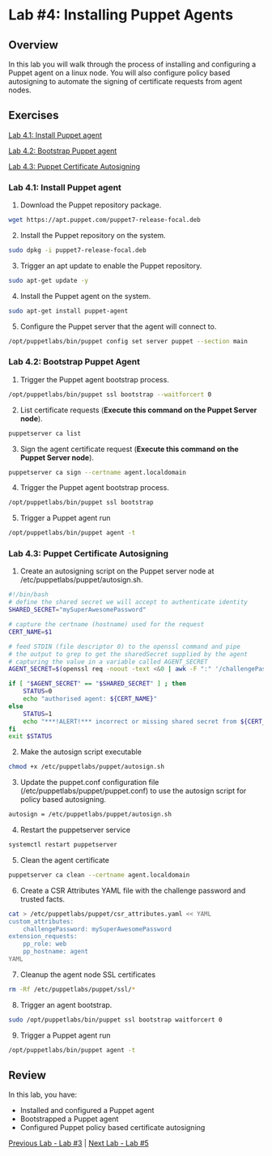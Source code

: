 # Lab #4: Installing Puppet Agents

## Overview

In this lab you will walk through the process of installing and configuring a Puppet agent on a linux node. You will also configure policy based autosigning to automate the signing of certificate requests from agent nodes.

## Exercises

[Lab 4.1: Install Puppet agent](#lab-41-install-puppet-agent)

[Lab 4.2: Bootstrap Puppet agent](#lab-42-bootstrap-puppet-agent)

[Lab 4.3: Puppet Certificate Autosigning](#lab-43-puppet-certificate-autosigning)

### Lab 4.1: Install Puppet agent

1. Download the Puppet repository package.

```bash
wget https://apt.puppet.com/puppet7-release-focal.deb
```

2. Install the Puppet repository on the system.

```bash
sudo dpkg -i puppet7-release-focal.deb
```

3. Trigger an apt update to enable the Puppet repository.

```bash
sudo apt-get update -y
```

4. Install the Puppet agent on the system.

```bash
sudo apt-get install puppet-agent
```

5. Configure the Puppet server that the agent will connect to.

```bash
/opt/puppetlabs/bin/puppet config set server puppet --section main
```

### Lab 4.2: Bootstrap Puppet Agent

1. Trigger the Puppet agent bootstrap process.

```bash
/opt/puppetlabs/bin/puppet ssl bootstrap --waitforcert 0
```

2. List certificate requests (**Execute this command on the Puppet Server node**).

```bash
puppetserver ca list
```

3. Sign the agent certificate request (**Execute this command on the Puppet Server node**).

```bash
puppetserver ca sign --certname agent.localdomain
```

4. Trigger the Puppet agent bootstrap process.

```bash
/opt/puppetlabs/bin/puppet ssl bootstrap
```

5. Trigger a Puppet agent run

```bash
/opt/puppetlabs/bin/puppet agent -t
```

### Lab 4.3: Puppet Certificate Autosigning

1. Create an autosigning script on the Puppet server node at /etc/puppetlabs/puppet/autosign.sh.

```bash
#!/bin/bash
# define the shared secret we will accept to authenticate identity
SHARED_SECRET="mySuperAwesomePassword"

# capture the certname (hostname) used for the request
CERT_NAME=$1

# feed STDIN (file descriptor 0) to the openssl command and pipe
# the output to grep to get the sharedSecret supplied by the agent
# capturing the value in a variable called AGENT_SECRET
AGENT_SECRET=$(openssl req -noout -text <&0 | awk -F ":" '/challengePassword/ { gsub(/\n$/, "", $2) ; print $2 }')

if [ "$AGENT_SECRET" == "$SHARED_SECRET" ] ; then
    STATUS=0
    echo "authorised agent: ${CERT_NAME}"
else
    STATUS=1
    echo "***!ALERT!*** incorrect or missing shared secret from ${CERT_NAME}"
fi
exit $STATUS
```

2. Make the autosign script executable

```bash
chmod +x /etc/puppetlabs/puppet/autosign.sh
```

3. Update the puppet.conf configuration file (/etc/puppetlabs/puppet/puppet.conf) to use the autosign script for policy based autosigning.

```bash
autosign = /etc/puppetlabs/puppet/autosign.sh
```

4. Restart the puppetserver service

```bash
systemctl restart puppetserver
```

5. Clean the agent certificate

```bash
puppetserver ca clean --certname agent.localdomain
```

6. Create a CSR Attributes YAML file with the challenge password and trusted facts.

```bash
cat > /etc/puppetlabs/puppet/csr_attributes.yaml << YAML
custom_attributes:
    challengePassword: mySuperAwesomePassword
extension_requests:
    pp_role: web
    pp_hostname: agent
YAML
```

7. Cleanup the agent node SSL certificates

```bash
rm -Rf /etc/puppetlabs/puppet/ssl/*
``` 

8. Trigger an agent bootstrap.

```bash
sudo /opt/puppetlabs/bin/puppet ssl bootstrap waitforcert 0
```

9. Trigger a Puppet agent run

```bash
/opt/puppetlabs/bin/puppet agent -t
```

## Review

In this lab, you have:

+ Installed and configured a Puppet agent
+ Bootstrapped a Puppet agent
+ Configured Puppet policy based certificate autosigning

[Previous Lab - Lab #3](./03-configuring-puppet-server.md)  |  [Next Lab - Lab #5](./05-puppet-code-development.md)
